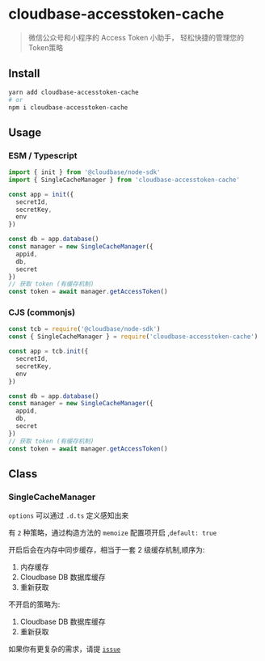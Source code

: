 # cloudbase-accesstoken-cache

> 微信公众号和小程序的 Access Token 小助手， 轻松快捷的管理您的Token策略


## Install

```bash
yarn add cloudbase-accesstoken-cache
# or
npm i cloudbase-accesstoken-cache
```

## Usage

### ESM / Typescript

```ts
import { init } from '@cloudbase/node-sdk'
import { SingleCacheManager } from 'cloudbase-accesstoken-cache'

const app = init({
  secretId,
  secretKey,
  env
})

const db = app.database()
const manager = new SingleCacheManager({
  appid,
  db,
  secret
})
// 获取 token (有缓存机制)
const token = await manager.getAccessToken()
```

### CJS (commonjs)

```js
const tcb = require('@cloudbase/node-sdk')
const { SingleCacheManager } = require('cloudbase-accesstoken-cache')

const app = tcb.init({
  secretId,
  secretKey,
  env
})

const db = app.database()
const manager = new SingleCacheManager({
  appid,
  db,
  secret
})
// 获取 token (有缓存机制)
const token = await manager.getAccessToken()
```

## Class

### SingleCacheManager

`options` 可以通过 `.d.ts` 定义感知出来

有 `2` 种策略，通过构造方法的 `memoize` 配置项开启 ,`default: true`

开启后会在内存中同步缓存，相当于一套 2 级缓存机制,顺序为:

1. 内存缓存
2. Cloudbase DB 数据库缓存
3. 重新获取

不开启的策略为:

1. Cloudbase DB 数据库缓存
2. 重新获取

如果你有更复杂的需求，请提 [`issue`](https://github.com/sonofmagic/cloudbase-accesstoken-cache/issues)

